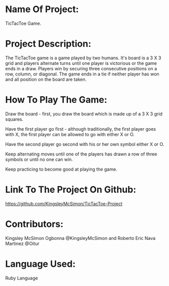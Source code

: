 # Name Of Project:
TicTacToe Game.

# Project Description:
The TicTacToe game is a game played by two humans. It's board is a 3 X 3 grid and players alternate turns until one player is victorious or the game ends in a draw. Players win by securing three consecutive positions on a row, column, or diagonal. The game ends in a tie if neither player has won and all position on the board are taken.

# How To Play The Game:
Draw the board - first, you draw the board which is made up of a 3 X 3 grid squares.

Have the first player go first - although traditionally, the first player goes with X, the first player can be allowed to go with either X or O.

Have the second player go second with his or her own symbol either X or O.

Keep alternating moves until one of the players has drawn a row of three symbols or until no one can win.

Keep practicing to become good at playing the game.

# Link To The Project On Github:
https://github.com/KingsleyMcSimon/TicTacToe-Project

# Contributors:
Kingsley McSimon Ogbonna @KingsleyMcSimon and
Roberto Eric Nava Martinez @Oitur

# Language Used:
Ruby Language

